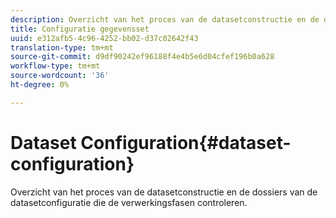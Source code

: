 ```yaml
---
description: Overzicht van het proces van de datasetconstructie en de dossiers van de datasetconfiguratie die de verwerkingsfasen controleren.
title: Configuratie gegevensset
uuid: e312afb5-4c96-4252-bb02-d37c02642f43
translation-type: tm+mt
source-git-commit: d9df90242ef96188f4e4b5e6d04cfef196b0a628
workflow-type: tm+mt
source-wordcount: '36'
ht-degree: 0%

---
```



# Dataset Configuration{#dataset-configuration}

Overzicht van het proces van de datasetconstructie en de dossiers van de datasetconfiguratie die de verwerkingsfasen controleren.

